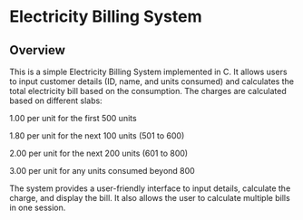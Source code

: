 # Electricity Billing System
## Overview
This is a simple Electricity Billing System implemented in C. It allows users to input customer details (ID, name, and units consumed) and calculates the total electricity bill based on the consumption. The charges are calculated based on different slabs:

1.00 per unit for the first 500 units

1.80 per unit for the next 100 units (501 to 600)

2.00 per unit for the next 200 units (601 to 800)

3.00 per unit for any units consumed beyond 800

The system provides a user-friendly interface to input details, calculate the charge, and display the bill. It also allows the user to calculate multiple bills in one session.
